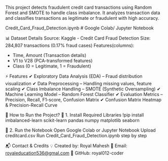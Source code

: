 This project detects fraudulent credit card transactions using Random Forest and SMOTE to handle class imbalance. It analyzes transaction data and classifies transactions as legitimate or fraudulent with high accuracy.

Credit_Card_Fraud_Detection.ipynb  # Google Colab/ Jupyter Notebook

📊 Dataset Details
Source: Kaggle - Credit Card Fraud Detection
Size: 284,807 transactions (0.17% fraud cases)
Features(columns):
* Time, Amount (Transaction details)
* V1 to V28 (PCA-transformed features)
* Class (0 = Legitimate, 1 = Fraudulent)

⚡ Features
✔ Exploratory Data Analysis (EDA) – Fraud distribution visualization
✔ Data Preprocessing – Handling missing values, feature scaling
✔ Class Imbalance Handling – SMOTE (Synthetic Oversampling)
✔ Machine Learning Model – Random Forest Classifier
✔ Evaluation Metrics – Precision, Recall, F1-score, Confusion Matrix
✔ Confusion Matrix Heatmap & Precision-Recall Curve

🚀 How to Run the Project?
🔹 1. Install Required Libraries
!pip install imbalanced-learn scikit-learn pandas numpy matplotlib seaborn

🔹 2. Run the Notebook
Open Google Colab or Jupyter Notebook
Upload creditcard.csv
Run Credit_Card_Fraud_Detection.ipynb step by step

📬 Contact & Credits
💡 Created by: Royal Mahesh
📧 Email: royaleducation536@gmal.com
🔗 GitHub: royal012-coder
